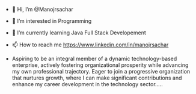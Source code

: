 - 👋 Hi, I’m @Manojrsachar
- 👀 I’m interested in Programming
- 🌱 I’m currently learning Java Full Stack Developement
- 📫 How to reach me https://www.linkedin.com/in/manojrsachar

- Aspiring to be an integral member of a dynamic technology-based
enterprise, actively fostering organizational prosperity while
advancing my own professional trajectory. Eager to join a progressive
organization that nurtures growth, where I can make significant
contributions and enhance my career development in the technology
sector.....

<!---
Manojrsachar/Manojrsachar is a ✨ special ✨ repository because its `README.md` (this file) appears on your GitHub profile.
You can click the Preview link to take a look at your changes.
--->
